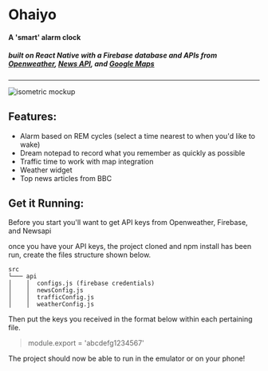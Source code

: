 
# Ohaiyo 
#### A 'smart' alarm clock 
##### built on React Native with a Firebase database and APIs from [Openweather](https://openweathermap.org/api), [News API](https://newsapi.org/), and [Google Maps](https://developers.google.com/maps/)
___

![isometric mockup](https://user-images.githubusercontent.com/13547790/29838491-2e89f18a-8cb0-11e7-84f2-24c46976ef90.png)

##  Features:
 * Alarm based on REM cycles (select a time nearest to when you'd like to wake)
 * Dream notepad to record what you remember as quickly as possible
 * Traffic time to work with map integration 
 * Weather widget 
 * Top news articles from BBC

## Get it Running: 

Before you start you'll want to get API keys from Openweather, Firebase, and Newsapi


once you have your API keys, the project cloned and npm install has been run, create the files structure shown below.

    src
    └─── api
    │    │  configs.js (firebase credentials)
    │    │  newsConfig.js
    │    │	trafficConfig.js
    │    │  weatherConfig.js


Then put the keys you received in the format below within each pertaining file.
>module.export = 'abcdefg1234567'

 
The project should now be able to run in the emulator or on your phone!   
